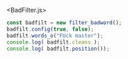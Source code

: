<BadFilter.js>

```Javascript hl_lines="4  9-12  25-27"
const badfilt = new filter_badword();
badfilt.config(true, false);
badfilt.words_o("FUck master");
console.log( badfilt.cleans );
console.log( badfilt.position());
```
